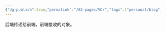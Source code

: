 ```yaml
---
{"dg-publish":true,"permalink":"/02-pages/VO/","tags":["personal/blog","program/backend/javaee","java","program/frontend"]}
---
```


后端传递给前端，前端接收的对象。